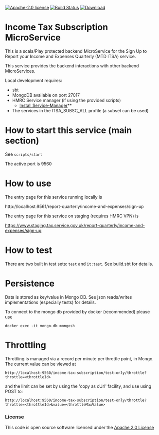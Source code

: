 [![Apache-2.0 license](http://img.shields.io/badge/license-Apache-brightgreen.svg)](http://www.apache.org/licenses/LICENSE-2.0.html)
[![Build Status](https://travis-ci.org/hmrc/income-tax-subscription.svg?branch=master)](https://travis-ci.org/hmrc/income-tax-subscription) [ ![Download](https://api.bintray.com/packages/hmrc/releases/income-tax-subscription/images/download.svg) ](https://bintray.com/hmrc/releases/income-tax-subscription/_latestVersion)

# Income Tax Subscription MicroService

This is a scala/Play protected backend MicroService for the Sign Up to Report your Income and Expenses Quarterly (MTD ITSA) service.

This service provides the backend interactions with other backend MicroServices.

Local development requires:

  * [sbt](http://www.scala-sbt.org/)
  * MongoDB available on port 27017
  * HMRC Service manager (if using the provided scripts)
    * [Install Service-Manager](https://github.com/hmrc/service-manager/wiki/Install#install-service-manager)**
  * The services in the ITSA_SUBSC_ALL profile (a subset can be used)

# How to start this service (main section)

See `scripts/start`

The active port is 9560

# How to use

The entry page for this service running locally is

  http://localhost:9561/report-quarterly/income-and-expenses/sign-up

The entry page for this service on staging (requires HMRC VPN) is

  https://www.staging.tax.service.gov.uk/report-quarterly/income-and-expenses/sign-up

# How to test

There are two built in test sets: `test` and `it:test`. See build.sbt for details.

# Persistence

Data is stored as key/value in Mongo DB. See json reads/writes implementations (especially tests) for details.

To connect to the mongo db provided by docker (recommended) please use

```
docker exec -it mongo-db mongosh
```

# Throttling

Throttling is managed via a record per minute per throttle point, in Mongo.  The current value can be viewed at 

``` 
http://localhost:9560/income-tax-subscription/test-only/throttle?throttle=<throttleId>
```

and the limit can be set by using the 'copy as cUrl' facility, and use using POST to:

``` 
http://localhost:9560/income-tax-subscription/test-only/throttle?throttle=<throttleId>&value=<throttleMaxValue>
```

### License
  
This code is open source software licensed under the [Apache 2.0 License]("http://www.apache.org/licenses/LICENSE-2.0.html")
   

